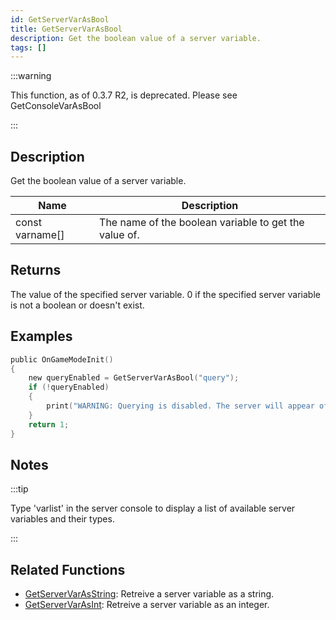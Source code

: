 ```yaml
---
id: GetServerVarAsBool
title: GetServerVarAsBool
description: Get the boolean value of a server variable.
tags: []
---
```


:::warning

This function, as of 0.3.7 R2, is deprecated. Please see GetConsoleVarAsBool

:::

## Description

Get the boolean value of a server variable.

| Name            | Description                                           |
| --------------- | ----------------------------------------------------- |
| const varname[] | The name of the boolean variable to get the value of. |

## Returns

The value of the specified server variable. 0 if the specified server variable is not a boolean or doesn't exist.

## Examples

```c
public OnGameModeInit()
{
    new queryEnabled = GetServerVarAsBool("query");
    if (!queryEnabled)
    {
        print("WARNING: Querying is disabled. The server will appear offline in the server browser.");
    }
    return 1;
}
```

## Notes

:::tip

Type 'varlist' in the server console to display a list of available server variables and their types.

:::

## Related Functions

- [GetServerVarAsString](GetServerVarAsString): Retreive a server variable as a string.
- [GetServerVarAsInt](GetServerVarAsInt): Retreive a server variable as an integer.
